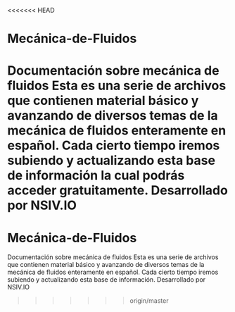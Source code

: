 <<<<<<< HEAD
# Mecánica-de-Fluidos
Documentación sobre mecánica de fluidos
Esta es una serie de archivos que contienen material básico y avanzando de diversos temas de la mecánica de fluidos enteramente en español. Cada cierto tiempo iremos subiendo y actualizando esta base de información la cual podrás acceder gratuitamente.
Desarrollado por NSIV.IO
=======
# Mecánica-de-Fluidos
Documentación sobre mecánica de fluidos
Esta es una serie de archivos que contienen material básico y avanzando de diversos temas de la mecánica de fluidos enteramente en español. Cada cierto tiempo iremos subiendo y actualizando esta base de información.
Desarrollado por NSIV.IO
>>>>>>> origin/master
